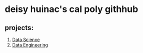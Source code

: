 # deisy huinac's cal poly githhub
## projects:

1. [Data Science](https://github.com/dxxisy/deisyhuinac/blob/main/Project%205_6%2C%20project%203100%20ulta%20quartiles.ipynb%20-%20Colaboratory.pdf)
2. [Data Engineering](https://github.com/dxxisy/deisyhuinac/blob/main/Project%208%2C%20Copy%20of%20model%20exploration%201.ipynb%20-%20Colaboratory.pdf)
